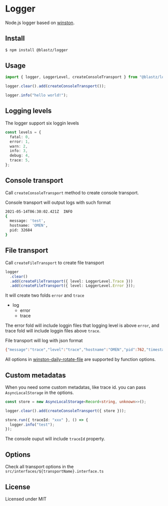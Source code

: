 # Logger

Node.js logger based on [winston](https://github.com/winstonjs/winston).

## Install

```bash
$ npm install @blastz/logger
```

## Usage

```ts
import { logger, LoggerLevel, createConsoleTransport } from "@blastz/logger";

logger.clear().add(createConsoleTransport());

logger.info("hello world!");
```

## Logging levels

The logger support six loggin levels

```ts
const levels = {
  fatal: 0,
  error: 1,
  warn: 2,
  info: 3,
  debug: 4,
  trace: 5,
};
```

## Console transport

Call `createConsoleTransport` method to create console transport.

Console transport will output logs with such format

```bash
2021-05-14T06:30:02.421Z  INFO
{
  message: 'test',
  hostname: 'OMEN',
  pid: 32684
}
```

## File transport

Call `createFileTransport` to create file transport

```ts
logger
  .clear()
  .add(createFileTransport({ level: LoggerLevel.Trace }))
  .add(createFileTransport({ level: LoggerLevel.Error }));
```

It will create two folds `error` and `trace`

- log
  - error
  - trace

The error fold will include loggin files that logging level is above `error`, and trace fold
will include loggin files above `trace`.

File transport will log with json format

```bash
{"message":"trace","level":"trace","hostname":"OMEN","pid":762,"timestamp":"2021-05-14T06:51:59.894Z"}
```

All options in [winston-daily-rotate-file](https://github.com/winstonjs/winston-daily-rotate-file) are supported by function options.

## Custom metadatas

When you need some custom metadatas, like trace id. you can pass `AsyncLocalStorage` in the options.

```ts
const store = new AsyncLocalStorage<Record<string, unknown>>();

logger.clear().add(createConsoleTransport({ store }));

store.run({ traceId: "xxx" }, () => {
  logger.info("test");
});
```

The console ouput will include `traceId` property.

## Options

Check all transport options in the `src/interfaces/${transportName}.interface.ts`

## License

Licensed under MIT
